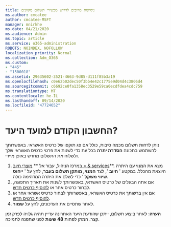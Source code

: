 ```yaml
---
title: ניסיונות מרובים לדרוש מכשירי תשלום מקוונים
ms.author: cmcatee
author: cmcatee-MSFT
manager: mnirkhe
ms.date: 04/21/2020
ms.audience: Admin
ms.topic: article
ms.service: o365-administration
ROBOTS: NOINDEX, NOFOLLOW
localization_priority: Normal
ms.collection: Adm_O365
ms.custom:
- "445"
- "1500018"
ms.assetid: 29635602-3521-4663-9d85-d111f85b3a19
ms.openlocfilehash: c0e62b02dec50f3bb4e42c1775e9d04d4c3806d4
ms.sourcegitcommit: c6692ce0fa1358ec3529e59ca0ecdfdea4cdc759
ms.translationtype: MT
ms.contentlocale: he-IL
ms.lasthandoff: 09/14/2020
ms.locfileid: "47724652"
---
```

# <a name="past-due-account"></a>החשבון הקודם למועד היעד?

ניתן לדחות תשלום מכמה סיבות, כולל אם פג תוקפו של כרטיס האשראי. באפשרותך להשתמש בתכונה **הסדרת יתרה** בכל עת כדי לשנות את פרטי כרטיס האשראי שלך ולשלוח את התשלום מחדש באופן מיידי.

1. במרכז הניהול, עבור אל ** [מוצרי חיוב > & services](https://go.microsoft.com/fwlink/p/?linkid=842054)**.
מצא את המנוי עם היתרה היוצאת מהכלל. במקטע ' **חיוב** ', לצד **המנוי, מותקן תשלום בעבר**, לחץ על ' **ייחוס שיווי משקל** ' כדי לשלם את היתרה המדהימה כולה.
2. אם אתה הבעלים של כרטיס האשראי, באפשרותך לשנות את תאריך התפוגה, לבחור כרטיס אחר או [להוסיף כרטיס חדש](https://docs.microsoft.com/microsoft-365/commerce/billing-and-payments/manage-payment-methods?view=o365-worldwide).
3. אם אין ברשותך את כרטיס האשראי, באפשרותך לבחור כרטיס אשראי אחר או [להוסיף כרטיס חדש](https://docs.microsoft.com/microsoft-365/commerce/billing-and-payments/manage-payment-methods?view=o365-worldwide).
4. לאחר שתסיים את העדכונים, לחץ על **שמור**.

**הערה**: לאחר ביצוע תשלום, ייתכן שהודעת היעד האחרונה עדיין תהיה גלויה לפרק זמן קצר. המתן לפחות **48 שעות** לפני שתפנה לתמיכה.
